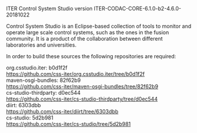 ITER Control System Studio version ITER-CODAC-CORE-6.1.0-b2-4.6.0-20181022

Control System Studio is an Eclipse-based collection of tools
to monitor and operate large scale control systems, such as the
ones in the fusion community. It is a product of the collaboration
between different laboratories and universities.

In order to build these sources the following repositories are required:

org.csstudio.iter: b0d1f2f  
<https://github.com/css-iter/org.csstudio.iter/tree/b0d1f2f>  
maven-osgi-bundles: 82f62b9  
<https://github.com/css-iter/maven-osgi-bundles/tree/82f62b9>  
cs-studio-thirdparty: d0ec544  
<https://github.com/css-iter/cs-studio-thirdparty/tree/d0ec544>  
diirt: 6303dbb  
<https://github.com/css-iter/diirt/tree/6303dbb>  
cs-studio: 5d2b981  
<https://github.com/css-iter/cs-studio/tree/5d2b981>  
